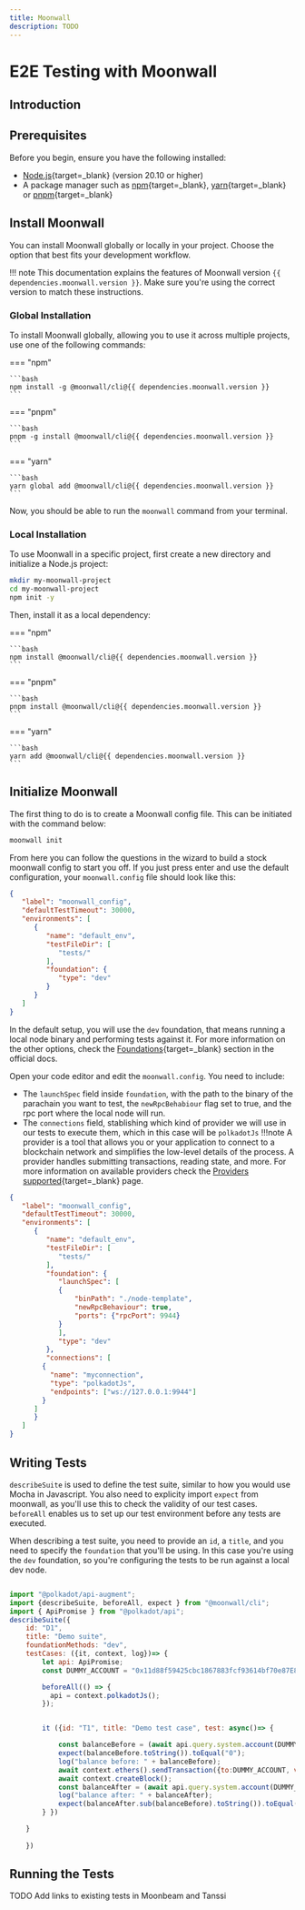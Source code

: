 ```yaml
---
title: Moonwall
description: TODO
---
```


# E2E Testing with Moonwall

## Introduction

## Prerequisites

Before you begin, ensure you have the following installed:

- [Node.js](https://nodejs.org/en/){target=\_blank} (version 20.10 or higher)
- A package manager such as [npm](https://www.npmjs.com/){target=\_blank}, [yarn](https://yarnpkg.com/){target=\_blank} or [pnpm](https://pnpm.io/){target=\_blank}

## Install Moonwall

You can install Moonwall globally or locally in your project. Choose the option that best fits your development workflow.

!!! note
    This documentation explains the features of Moonwall version `{{ dependencies.moonwall.version }}`. Make sure you're using the correct version to match these instructions.

### Global Installation

To install Moonwall globally, allowing you to use it across multiple projects, use one of the following commands:

=== "npm"

    ```bash
    npm install -g @moonwall/cli@{{ dependencies.moonwall.version }}
    ```

=== "pnpm"

    ```bash
    pnpm -g install @moonwall/cli@{{ dependencies.moonwall.version }}
    ```

=== "yarn"

    ```bash
    yarn global add @moonwall/cli@{{ dependencies.moonwall.version }}
    ```

Now, you should be able to run the `moonwall` command from your terminal.

### Local Installation

To use Moonwall in a specific project, first create a new directory and initialize a Node.js project:

```bash
mkdir my-moonwall-project
cd my-moonwall-project
npm init -y
```

Then, install it as a local dependency:

=== "npm"

    ```bash
    npm install @moonwall/cli@{{ dependencies.moonwall.version }}
    ```

=== "pnpm"

    ```bash
    pnpm install @moonwall/cli@{{ dependencies.moonwall.version }}
    ```

=== "yarn"

    ```bash
    yarn add @moonwall/cli@{{ dependencies.moonwall.version }}
    ```

## Initialize Moonwall

The first thing to do is to create a Moonwall config file. This can be initiated with the command below:

```bash
moonwall init
```

From here you can follow the questions in the wizard to build a stock moonwall config to start you off. If you just press enter and use the default configuration, your `moonwall.config` file should look like this:

```json
{
   "label": "moonwall_config",
   "defaultTestTimeout": 30000,
   "environments": [
      {
         "name": "default_env",
         "testFileDir": [
            "tests/"
         ],
         "foundation": {
            "type": "dev"
         }
      }
   ]
}
```

In the default setup, you will use the `dev` foundation, that means running a local node binary and performing tests against it. For more information on the other options, check the [Foundations](){target=\_blank} section in the official docs.

Open your code editor and edit the `moonwall.config`. You need to include:
-  The `launchSpec` field inside `foundation`,  with the path to the binary of the parachain you want to test, the `newRpcBehabiour` flag set to true, and the rpc port where the local node will run.
- The `connections` field, stablishing which kind of provider we will use in our tests to execute them, which in this case will be `polkadotJs`
    !!!note
        A provider is a tool that allows you or your application to connect to a blockchain network and simplifies the low-level details of the process. A provider handles submitting transactions, reading state, and more. For more information on available providers check the [Providers supported](https://moonsong-labs.github.io/moonwall/guide/intro/providers.html#providers-supported){target=\_blank} page.


```json
{
   "label": "moonwall_config",
   "defaultTestTimeout": 30000,
   "environments": [
      {
         "name": "default_env",
         "testFileDir": [
            "tests/"
         ],
         "foundation": {
            "launchSpec": [
            {
                "binPath": "./node-template",
                "newRpcBehaviour": true,
                "ports": {"rpcPort": 9944}
            }
            ],
            "type": "dev"
         },
         "connections": [
        {
          "name": "myconnection",
          "type": "polkadotJs",
          "endpoints": ["ws://127.0.0.1:9944"]
        }
      ]
      }
   ]
}
```

## Writing Tests

`describeSuite` is used to define the test suite, similar to how you would use Mocha in Javascript. You also need to explicity import `expect` from moonwall, as you'll use this to check the validity of our test cases. `beforeAll` enables us to set up our test environment before any tests are executed.

When describing a test suite, you need to provide an `id`, a `title`, and you need to specify the `foundation` that you'll be using. In this case you're using the `dev` foundation, so you're configuring the tests to be run against a local dev node.

```js

import "@polkadot/api-augment";
import {describeSuite, beforeAll, expect } from "@moonwall/cli";
import { ApiPromise } from "@polkadot/api";
describeSuite({
	id: "D1",
	title: "Demo suite",
	foundationMethods: "dev",
	testCases: ({it, context, log})=> {
        let api: ApiPromise;
        const DUMMY_ACCOUNT = "0x11d88f59425cbc1867883fcf93614bf70e87E854";

        beforeAll(() => {
          api = context.polkadotJs();
        });


        it ({id: "T1", title: "Demo test case", test: async()=> {

            const balanceBefore = (await api.query.system.account(DUMMY_ACCOUNT)).data.free;
            expect(balanceBefore.toString()).toEqual("0");
            log("balance before: " + balanceBefore);
            await context.ethers().sendTransaction({to:DUMMY_ACCOUNT, value: ethers.parseEther("1").toString() });
            await context.createBlock();
            const balanceAfter = (await api.query.system.account(DUMMY_ACCOUNT)).data.free;
            log("balance after: " + balanceAfter);
            expect(balanceAfter.sub(balanceBefore).toString()).toEqual(ethers.parseEther("1").toString());
        } })

    }
		
	})
```

## Running the Tests

TODO Add links to existing tests in Moonbeam and Tanssi